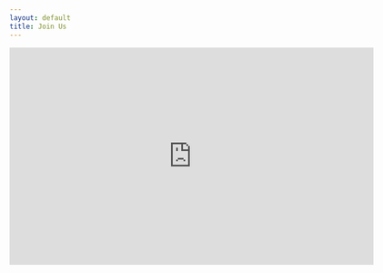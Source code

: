 ```yaml
---
layout: default
title: Join Us
---
```


<iframe src="https://docs.google.com/forms/d/e/1FAIpQLSfRDxnvHPIgurJ3rRyq80HbMddgbzyQMf11N16g2xJVmAz7YA/viewform?embedded=true" width="640" height="382" frameborder="0" marginheight="0" marginwidth="0">Loading…</iframe>